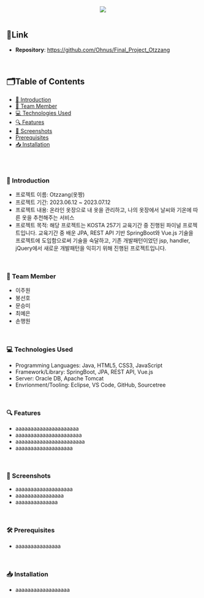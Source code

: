 <div align="center">
<img src="https://github.com/Ohnus/Final_Project_Otzzang/assets/88930889/91cd377c-c4d2-4090-a29f-4ab1d3354cf8">
</div>
<br>

## 🔗Link
- **Repository**: https://github.com/Ohnus/Final_Project_Otzzang
<br>

## 🗂️Table of Contents
- [👔 Introduction](#-introduction)
- [🤝 Team Member](#-team-member)
- [💻 Technologies Used](#-technologies-used)
- [🔍 Features](#-features)
- [📸 Screenshots](#-screenshots)
- [ Prerequisites](#-prerequisites)
- [📥 Installation](#-installation)
<br>

#
### 👔 Introduction
- 프로젝트 이름: Otzzang(옷짱)
- 프로젝트 기간: 2023.06.12 ~ 2023.07.12
- 프로젝트 내용: 온라인 옷장으로 내 옷을 관리하고, 나의 옷장에서 날씨와 기온에 따른 옷을 추천해주는 서비스
- 프로젝트 목적: 해당 프로젝트는 KOSTA 257기 교육기간 중 진행된 파이널 프로젝트입니다. 교육기간 중 배운 JPA, REST API 기반 SpringBoot와 Vue.js 기술을 프로젝트에 도입함으로써 기술을 숙달하고, 기존 개발패턴이었던 jsp, handler, jQuery에서 새로운 개발패턴을 익히기 위해 진행된 프로젝트입니다.
<br>

### 🤝 Team Member
- 이주원
- 봉선호
- 문승미
- 최예은
- 손행원
<br>

### 💻 Technologies Used
- Programming Languages: Java, HTML5, CSS3, JavaScript
- Framework/Library: SpringBoot, JPA, REST API, Vue.js
- Server: Oracle DB, Apache Tomcat
- Envrionment/Tooling: Eclipse, VS Code, GitHub, Sourcetree
<br>

### 🔍 Features
- aaaaaaaaaaaaaaaaaaaaa
- aaaaaaaaaaaaaaaaaaaaaa
- aaaaaaaaaaaaaaaaaaaaaaa
- aaaaaaaaaaaaaaaaaaa
<br>

### 📸 Screenshots
- aaaaaaaaaaaaaaaaaaa
- aaaaaaaaaaaaaaaa
- aaaaaaaaaaaaaa
<br>

### 🛠️ Prerequisites
- aaaaaaaaaaaaaaa
<br>

### 📥 Installation
- aaaaaaaaaaaaaaaaaa
<br>
